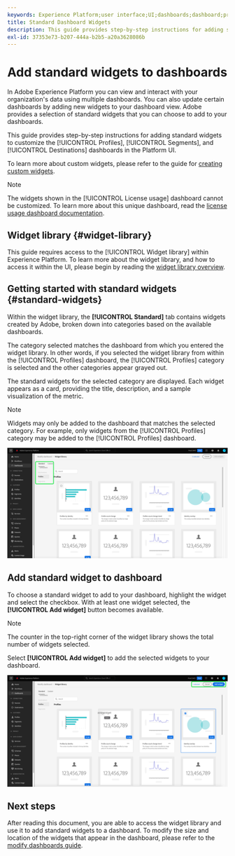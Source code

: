 ```yaml
---
keywords: Experience Platform;user interface;UI;dashboards;dashboard;profiles;segments;destinations;license usage
title: Standard Dashboard Widgets
description: This guide provides step-by-step instructions for adding standard widgets to your Adobe Experience Platform dashboards.
exl-id: 37353e73-b207-444a-b2b5-a20a3628086b
---
```

# Add standard widgets to dashboards

In Adobe Experience Platform you can view and interact with your organization's data using multiple dashboards. You can also update certain dashboards by adding new widgets to your dashboard view. Adobe provides a selection of standard widgets that you can choose to add to your dashboards.

This guide provides step-by-step instructions for adding standard widgets to customize the [!UICONTROL Profiles], [!UICONTROL Segments], and [!UICONTROL Destinations] dashboards in the Platform UI.

To learn more about custom widgets, please refer to the guide for [creating custom widgets](custom-widgets.md).

>[!NOTE]
>
>The widgets shown in the [!UICONTROL License usage] dashboard cannot be customized. To learn more about this unique dashboard, read the [license usage dashboard documentation](../guides/license-usage.md).

## Widget library {#widget-library}

This guide requires access to the [!UICONTROL Widget library] within Experience Platform. To learn more about the widget library, and how to access it within the UI, please begin by reading the [widget library overview](widget-library.md).

## Getting started with standard widgets {#standard-widgets}

Within the widget library, the **[!UICONTROL Standard]** tab contains widgets created by Adobe, broken down into categories based on the available dashboards. 

The category selected matches the dashboard from which you entered the widget library. In other words, if you selected the widget library from within the [!UICONTROL Profiles] dashboard, the [!UICONTROL Profiles] category is selected and the other categories appear grayed out.

The standard widgets for the selected category are displayed. Each widget appears as a card, providing the title, description, and a sample visualization of the metric.

>[!NOTE]
>
>Widgets may only be added to the dashboard that matches the selected category. For example, only widgets from the [!UICONTROL Profiles] category may be added to the [!UICONTROL Profiles] dashboard.

![](../images/customization/standard-widgets.png)

## Add standard widget to dashboard

To choose a standard widget to add to your dashboard, highlight the widget and select the checkbox. With at least one widget selected, the **[!UICONTROL Add widget]** button becomes available.

>[!NOTE]
>
>The counter in the top-right corner of the widget library shows the total number of widgets selected.

Select **[!UICONTROL Add widget]** to add the selected widgets to your dashboard.

![](../images/customization/add-widget.png)

## Next steps

After reading this document, you are able to access the widget library and use it to add standard widgets to a dashboard. To modify the size and location of the widgets that appear in the dashboard, please refer to the [modify dashboards guide](modify.md).
